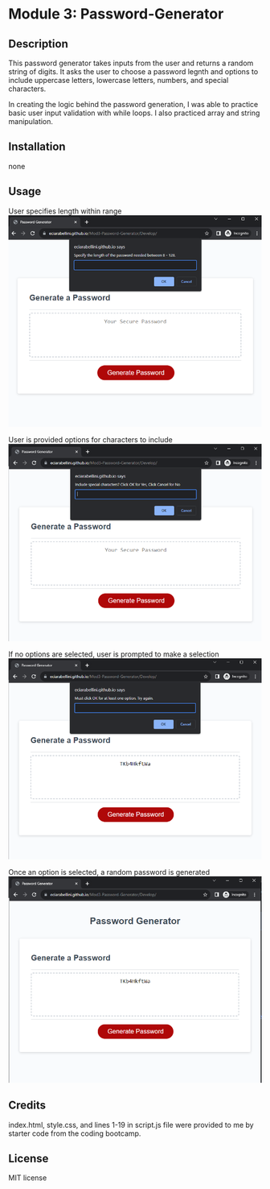 # Module 3: Password-Generator

## Description
This password generator takes inputs from the user and returns a random string of digits. It asks the user to choose a password legnth and options to include uppercase letters, lowercase letters, numbers, and special characters.

In creating the logic behind the password generation, I was able to practice basic user input validation with while loops. I also practiced array and string manipulation.

## Installation
none

## Usage

User specifies length within range  
![User specifies length within range](./Develop/images/screenshot-length.png)

User is provided options for characters to include  
![User is provided options for characters to include](./Develop/images/screenshot-char.png)

If no options are selected, user is prompted to make a selection  
![If no options are selected, user is prompted to make a selection](./Develop/images/screenshot-valid.png)

Once an option is selected, a random password is generated  
![Once an option is selected, a random password is generated](./Develop/images/screenshot-pwd.png)



## Credits
index.html, style.css, and lines 1-19 in script.js file were provided to me by starter code from the coding bootcamp.

## License
MIT license
